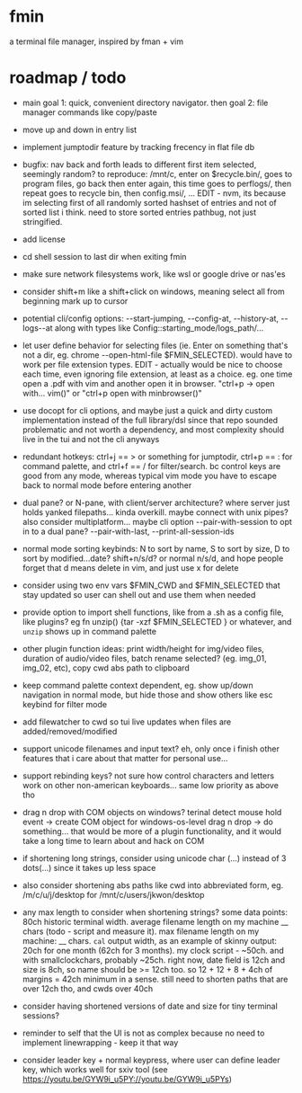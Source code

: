 # fmin

a terminal file manager, inspired by fman + vim

# roadmap / todo

- main goal 1: quick, convenient directory navigator. then goal 2: file manager commands like copy/paste

- move up and down in entry list

- implement jumptodir feature by tracking frecency in flat file db

- bugfix: nav back and forth leads to different first item selected, seemingly random? to reproduce: /mnt/c, enter on $recycle.bin/, goes to program files, go back then enter again, this time goes to perflogs/, then repeat goes to recycle bin, then config.msi/, ... EDIT - nvm, its because im selecting first of all randomly sorted hashset of entries and not of sorted list i think. need to store sorted entries pathbug, not just stringified. 

- add license

- cd shell session to last dir when exiting fmin

- make sure network filesystems work, like wsl or google drive or nas'es

- consider shift+m like a shift+click on windows, meaning select all from beginning mark up to cursor 

- potential cli/config options: --start-jumping, --config-at, --history-at, --logs--at
along with types like Config::starting_mode/logs_path/...

- let user define behavior for selecting files (ie. Enter on something that's not a dir, eg. chrome --open-html-file $FMIN_SELECTED). would have to work per file extension types. EDIT - actually would be nice to choose each time, even ignoring file extension, at least as a choice. eg. one time open a .pdf with vim and another open it in browser. "ctrl+p -> open with... vim()" or "ctrl+p open with minbrowser()"

- use docopt for cli options, and maybe just a quick and dirty custom implementation instead of the full library/dsl since that repo sounded problematic and not worth a dependency, and most complexity should live in the tui and not the cli anyways

- redundant hotkeys: ctrl+j == > or something for jumptodir, ctrl+p == : for command palette, and ctrl+f == / for filter/search. bc control keys are good from any mode, whereas typical vim mode you have to escape back to normal mode before entering another

- dual pane? or N-pane, with client/server architecture? where server just holds yanked filepaths... kinda overkill. maybe connect with unix pipes? also consider multiplatform... maybe cli option --pair-with-session to opt in to a dual pane? --pair-with-last, --print-all-session-ids

- normal mode sorting keybinds: N to sort by name, S to sort by size, D to sort by modified...date? shift+n/s/d? or normal n/s/d, and hope people forget that d means delete in vim, and just use x for delete

- consider using two env vars $FMIN_CWD and $FMIN_SELECTED that stay updated so user can shell out and use them when needed

- provide option to import shell functions, like from a .sh as a config file, like plugins? eg fn unzip() {tar -xzf $FMIN_SELECTED } or whatever, and `unzip` shows up in command palette

- other plugin function ideas: print width/height for img/video files, duration of audio/video files, batch rename selected? (eg. img_01, img_02, etc), copy cwd abs path to clipboard

- keep command palette context dependent, eg. show up/down navigation in normal mode, but hide those and show others like esc keybind for filter mode

- add filewatcher to cwd so tui live updates when files are added/removed/modified

- support unicode filenames and input text? eh, only once i finish other features that i care about that matter for personal use...

- support rebinding keys? not sure how control characters and letters work on other non-american keyboards... same low priority as above tho

- drag n drop with COM objects on windows? terinal detect mouse hold event -> create COM object for windows-os-level drag n drop -> do something... that would be more of a plugin functionality, and it would take a long time to learn about and hack on COM

- if shortening long strings, consider using unicode char (…) instead of 3 dots(...) since it takes up less space

- also consider shortening abs paths like cwd into abbreviated form, eg. /m/c/u/j/desktop for /mnt/c/users/jkwon/desktop

- any max length to consider when shortening strings? some data points: 80ch historic terminal width. average filename length on my machine __ chars (todo - script and measure it). max filename length on my machine: __ chars. `cal` output width, as an example of skinny output: 20ch for one month (62ch for 3 months). my clock script - ~50ch. and with smallclockchars, probably ~25ch. right now, date field is 12ch and size is 8ch, so name should be >= 12ch too. so 12 + 12 + 8 + 4ch of margins = 42ch minimum in a sense. still need to shorten paths that are over 12ch tho, and cwds over 40ch

- consider having shortened versions of date and size for tiny terminal sessions?

- reminder to self that the UI is not as complex because no need to implement linewrapping - keep it that way 

- consider leader key + normal keypress, where user can define leader key, which works well for sxiv tool (see https://youtu.be/GYW9i_u5PY://youtu.be/GYW9i_u5PYs) 
